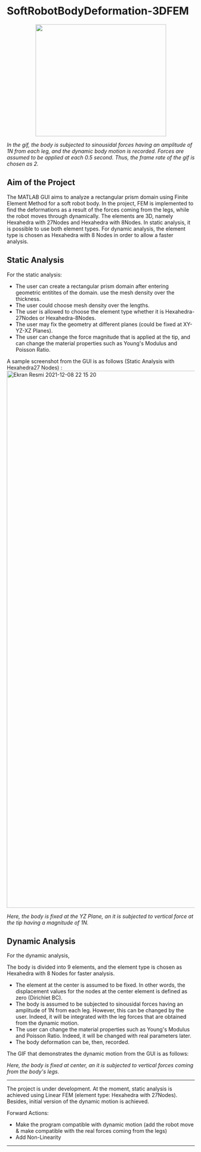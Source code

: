 # SoftRobotBodyDeformation-3DFEM

<p align="center">
<img src="https://user-images.githubusercontent.com/77242876/145266138-27fad527-2cef-4e40-9938-76051d32bbef.gif" width="350" height="300"/>

*In the gif, the body is subjected to sinousidal forces having an amplitude of 1N from each leg, and the dynamic body motion is recorded. Forces are assumed to be applied at each 0.5 second. Thus, the frame rate of the gif is chosen as 2.* 

## Aim of the Project

The MATLAB GUI aims to analyze a rectangular prism domain using Finite Element Method for a soft robot body. In the project, FEM is implemented to find the deformations as a result of the forces coming from the legs, while the robot moves through dynamically. The elements are 3D, namely Hexahedra with 27Nodes and Hexahedra with 8Nodes. In static analysis, it is possible to use both element types. For dynamic analysis, the element type is chosen as Hexahedra with 8 Nodes in order to allow a faster analysis.
  
## Static Analysis

For the static analysis:
- The user can create a rectangular prism domain after entering geometric entitites of the domain. use the mesh density over the thickness.
- The user could choose mesh density over the lengths. 
- The user is allowed to choose the element type whether it is Hexahedra-27Nodes or Hexahedra-8Nodes.
- The user may fix the geometry at different planes (could be fixed at XY-YZ-XZ Planes).
- The user can change the force magnitude that is applied at the tip, and can change the material properties such as Young's Modulus and Poisson Ratio. 
    
A sample screenshot from the GUI is as follows (Static Analysis with Hexahedra27 Nodes) :<img width="1439" alt="Ekran Resmi 2021-12-08 22 15 20" src="https://user-images.githubusercontent.com/77242876/145269985-5457917c-6cbd-456f-acef-9282cc49f7ef.png">

*Here, the body is fixed at the YZ Plane, an it is subjected to vertical force at the tip having a magnitude of 1N.*

## Dynamic Analysis
  
For the dynamic analysis,
  
The body is divided into 9 elements, and the element type is chosen as Hexahedra with 8 Nodes for faster analysis. 
- The element at the center is assumed to be fixed. In other words, the displacement values for the nodes at the center element is defined as zero (Dirichlet BC). 
- The body is assumed to be subjected to sinousidal forces having an amplitude of 1N from each leg. However, this can be changed by the user.  Indeed, it will be integrated with the leg forces that are obtained from the dynamic motion. 
- The user can change the material properties such as Young's Modulus and Poisson Ratio. Indeed, it will be changed with real parameters later. 
- The body deformation can be, then, recorded. 
 
The GIF that demonstrates the dynamic motion from the GUI is as follows:



*Here, the body is fixed at center, an it is subjected to vertical forces coming from the body's legs.*

---

The project is under development. At the moment, static analysis is achieved using Linear FEM (element type: Hexahedra with 27Nodes). Besides, initial version of the dynamic motion is achieved.

Forward Actions:
- Make the program compatible with dynamic motion (add the robot move & make compatible with the real forces coming from the legs)
- Add Non-Linearity

---
